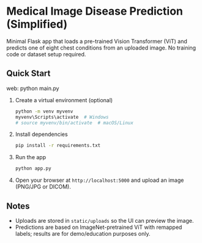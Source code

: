 # Medical Image Disease Prediction (Simplified)

Minimal Flask app that loads a pre-trained Vision Transformer (ViT) and predicts one of eight chest conditions from an uploaded image. No training code or dataset setup required.

## Quick Start

web: python main.py

1. Create a virtual environment (optional)
   ```bash
   python -m venv myvenv
   myvenv\Scripts\activate  # Windows
   # source myvenv/bin/activate  # macOS/Linux
   ```

2. Install dependencies
   ```bash
   pip install -r requirements.txt
   ```

3. Run the app
   ```bash
   python app.py
   ```

4. Open your browser at `http://localhost:5000` and upload an image (PNG/JPG or DICOM).

## Notes

- Uploads are stored in `static/uploads` so the UI can preview the image.
- Predictions are based on ImageNet-pretrained ViT with remapped labels; results are for demo/education purposes only.
